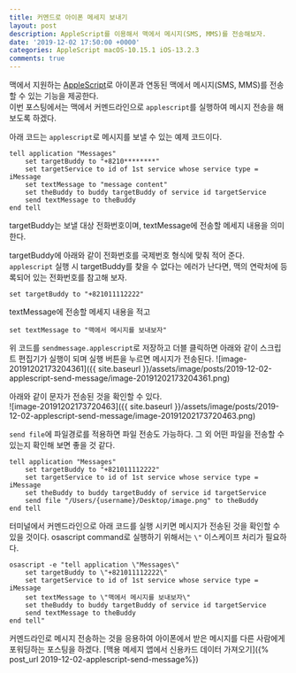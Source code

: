 ```yaml
---
title: 커멘드로 아이폰 메세지 보내기
layout: post
description: AppleScript를 이용해서 맥에서 메시지(SMS, MMS)를 전송해보자.
date: '2019-12-02 17:50:00 +0000'
categories: AppleScript macOS-10.15.1 iOS-13.2.3
comments: true
---
```


맥에서 지원하는 [AppleScript]([https://ko.wikipedia.org/wiki/%EC%95%A0%ED%94%8C%EC%8A%A4%ED%81%AC%EB%A6%BD%ED%8A%B8](https://ko.wikipedia.org/wiki/애플스크립트))로 아이폰과 연동된 맥에서 메시지(SMS, MMS)를 전송할 수 있는 기능을 제공한다.  
이번 포스팅에서는 맥에서 커멘드라인으로 `applescript`를 실행하여 메시지 전송을 해보도록 하겠다.  

아래 코드는 `applescript`로 메시지를 보낼 수 있는 예제 코드이다.

```applescript
tell application "Messages"
	set targetBuddy to "+8210********"
	set targetService to id of 1st service whose service type = iMessage
	set textMessage to "message content"
	set theBuddy to buddy targetBuddy of service id targetService
	send textMessage to theBuddy
end tell
```
targetBuddy는 보낼 대상 전화번호이며, textMessage에 전송할 메세지 내용을 의미한다.

targetBuddy에 아래와 같이 전화번호를 국제번호 형식에 맞춰 적어 준다.  
`applescript` 실행 시 targetBuddy를 찾을 수 없다는 에러가 난다면, 맥의 연락처에 등록되어 있는 전화번호를 참고해 보자.
```applescript
set targetBuddy to "+821011112222"
```

textMessage에 전송할 메세지 내용을 적고
```applescript
set textMessage to "맥에서 메시지를 보내보자"
```

위 코드를 `sendmessage.applescript`로 저장하고 더블 클릭하면 아래와 같이 스크립트 편집기가 실행이 되며 실행 버튼을 누르면 메시지가 전송된다.
![image-20191202173204361]({{ site.baseurl }}/assets/image/posts/2019-12-02-applescript-send-message/image-20191202173204361.png)

아래와 같이 문자가 전송된 것을 확인할 수 있다.  
![image-20191202173720463]({{ site.baseurl }}/assets/image/posts/2019-12-02-applescript-send-message/image-20191202173720463.png)

`send file`에 파일경로를 적용하면 파일 전송도 가능하다.
그 외 어떤 파일을 전송할 수 있는지 확인해 보면 좋을 것 같다.
```applescript
tell application "Messages"
	set targetBuddy to "+821011112222"
	set targetService to id of 1st service whose service type = iMessage
	set theBuddy to buddy targetBuddy of service id targetService
	send file "/Users/{username}/Desktop/image.png" to theBuddy
end tell
```

터미널에서 커멘드라인으로 아래 코드를 실행 시키면 메시지가 전송된 것을 확인할 수 있을 것이다.
osascript command로 실행하기 위해서는 `\"` 이스케이프 처리가 필요하다.

```applescript
osascript -e "tell application \"Messages\"
	set targetBuddy to \"+821011112222\"
	set targetService to id of 1st service whose service type = iMessage
	set textMessage to \"맥에서 메시지를 보내보자\"
	set theBuddy to buddy targetBuddy of service id targetService
	send textMessage to theBuddy
end tell"
```

커멘드라인로 메시지 전송하는 것을 응용하여 아이폰에서 받은 메시지를 다른 사람에게 포워딩하는 포스팅을 하겠다.
[맥용 메세지 앱에서 신용카드 데이터 가져오기]({% post_url 2019-12-02-applescript-send-message%})  
<br><br>
